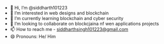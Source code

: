 - 👋 Hi, I’m @siddharth101223
- 👀 I’m interested in web designs and blockchain
- 🌱 I’m currently learning blockchain and cyber security
- 💞️ I’m looking to collaborate on blockcjaina nf wen applications projects
- 📫 How to reach me - siddharthsingh101223@gmail.com
- 😄 Pronouns: He/ Him
<!---
siddharth101223/siddharth101223 is a ✨ special ✨ repository because its `README.md` (this file) appears on your GitHub profile.
You can click the Preview link to take a look at your changes.
--->
